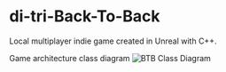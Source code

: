 # di-tri-Back-To-Back
Local multiplayer indie game created in Unreal with C++.

Game architecture class diagram
![BTB Class Diagram](https://github.com/bassel97/di-tri-Back-To-Back/assets/44699830/263a5793-40cb-4e86-964e-3171d56bbd99)

